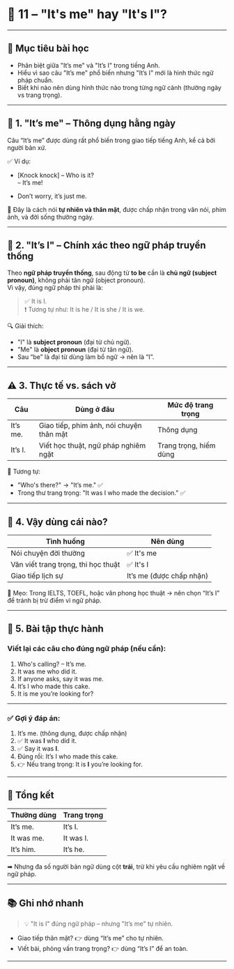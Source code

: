# 📘 11 – "It's me" hay "It's I"?

---

## 🎯 Mục tiêu bài học

- Phân biệt giữa "It’s me" và "It’s I" trong tiếng Anh.
- Hiểu vì sao câu "It’s me" phổ biến nhưng "It’s I" mới là hình thức ngữ pháp chuẩn.
- Biết khi nào nên dùng hình thức nào trong từng ngữ cảnh (thường ngày vs trang trọng).

---

## 📌 1. "It’s me" – Thông dụng hằng ngày

Câu “It’s me” được dùng rất phổ biến trong giao tiếp tiếng Anh, kể cả bởi người bản xứ.

✅ Ví dụ:

- [Knock knock] – Who is it?  
  – It’s me!

- Don’t worry, it’s just me.

🔹 Đây là cách nói **tự nhiên và thân mật**, được chấp nhận trong văn nói, phim ảnh, và đời sống thường ngày.

---

## 📖 2. "It’s I" – Chính xác theo ngữ pháp truyền thống

Theo **ngữ pháp truyền thống**, sau động từ **to be** cần là **chủ ngữ (subject pronoun)**, không phải tân ngữ (object pronoun).  
Vì vậy, đúng ngữ pháp thì phải là:

> ✅ It is I.  
> ❗ Tương tự như: It is he / It is she / It is we.

🔍 Giải thích:
- "I" là **subject pronoun** (đại từ chủ ngữ).
- "Me" là **object pronoun** (đại từ tân ngữ).
- Sau “be” là đại từ dùng làm bổ ngữ → nên là “I”.

---

## ⚠️ 3. Thực tế vs. sách vở

| Câu | Dùng ở đâu | Mức độ trang trọng |
|-----|------------|-------------------|
| It’s me. | Giao tiếp, phim ảnh, nói chuyện thân mật | Thông dụng |
| It’s I. | Viết học thuật, ngữ pháp nghiêm ngặt | Trang trọng, hiếm dùng |

📌 Tương tự:

- "Who's there?" → "It’s me." ✅  
- Trong thư trang trọng: "It was I who made the decision." ✅

---

## 💬 4. Vậy dùng cái nào?

| Tình huống | Nên dùng |
|-----------|----------|
| Nói chuyện đời thường | ✅ It's me |
| Văn viết trang trọng, thi học thuật | ✅ It's I |
| Giao tiếp lịch sự | It’s me (được chấp nhận) |

🔎 Mẹo: Trong IELTS, TOEFL, hoặc văn phong học thuật → nên chọn “It’s I” để tránh bị trừ điểm vì ngữ pháp.

---

## 🧪 5. Bài tập thực hành

### Viết lại các câu cho đúng ngữ pháp (nếu cần):

1. Who's calling? – It’s me.  
2. It was me who did it.  
3. If anyone asks, say it was me.  
4. It’s I who made this cake.  
5. It is me you’re looking for?

---

### ✅ Gợi ý đáp án:

1. It’s me. (thông dụng, được chấp nhận)  
2. ✅ It was **I** who did it.  
3. ✅ Say it was **I**.  
4. Đúng rồi: It’s I who made this cake.  
5. 👉 Nếu trang trọng: It is **I** you’re looking for.

---

## 📝 Tổng kết

| Thường dùng | Trang trọng |
|-------------|-------------|
| It’s me. | It’s I. |
| It was me. | It was I. |
| It’s him. | It’s he. |

➡ Nhưng đa số người bản ngữ dùng cột **trái**, trừ khi yêu cầu nghiêm ngặt về ngữ pháp.

---

## 📚 Ghi nhớ nhanh

> 💡 "It is I" đúng ngữ pháp – nhưng "It’s me" tự nhiên.

- Giao tiếp thân mật? 👉 dùng “It’s me” cho tự nhiên.
- Viết bài, phỏng vấn trang trọng? 👉 dùng “It’s I” để an toàn.

---

